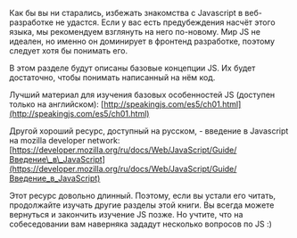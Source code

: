 Как бы вы ни старались, избежать знакомства с Javascript в веб-разработке не удастся. Если у вас есть предубеждения насчёт этого языка, мы рекомендуем взглянуть на него по-новому. Мир JS не идеален, но именно он доминирует в фронтенд разработке, поэтому следует хотя бы понимать его.

В этом разделе будут описаны базовые концепции JS. Их будет достаточно, чтобы понимать написанный на нём код.

Лучший материал для изучения базовых особенностей JS \(доступен только на английском\): [http://speakingjs.com/es5/ch01.html](http://speakingjs.com/es5/ch01.html)

Другой хороший ресурс, доступный на русском, - введение в Javascript на mozilla developer network:  
[https://developer.mozilla.org/ru/docs/Web/JavaScript/Guide/Введение\_в\_JavaScript](https://developer.mozilla.org/ru/docs/Web/JavaScript/Guide/Введение_в_JavaScript)  
  
Этот ресурс довольно длинный. Поэтому, если вы устали его читать, продолжайте изучать другие разделы этой книги. Вы всегда можете вернуться и закончить изучение JS позже. Но учтите, что на собеседовании вам наверняка зададут несколько вопросов по JS :\)

